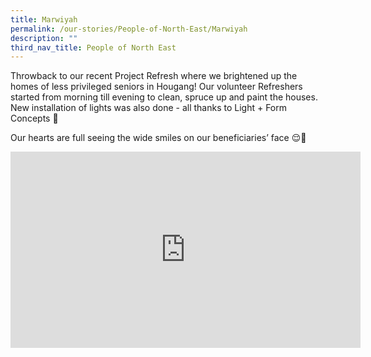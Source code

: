 ```yaml
---
title: Marwiyah
permalink: /our-stories/People-of-North-East/Marwiyah
description: ""
third_nav_title: People of North East
---
```




Throwback to our recent Project Refresh where we brightened up the homes of less privileged seniors in Hougang! Our volunteer Refreshers started from morning till evening to clean, spruce up and paint the houses. New installation of lights was also done - all thanks to Light + Form Concepts 🙌

Our hearts are full seeing the wide smiles on our beneficiaries’ face 😌💖

<iframe src="https://www.facebook.com/plugins/video.php?height=314&href=https%3A%2F%2Fwww.facebook.com%2FNECDC%2Fvideos%2F724978765208317%2F&show_text=false&width=560&t=0" width="560" height="314" style="border:none;overflow:hidden" scrolling="no" frameborder="0" allowfullscreen="true" allow="autoplay; clipboard-write; encrypted-media; picture-in-picture; web-share" allowFullScreen="true"></iframe>